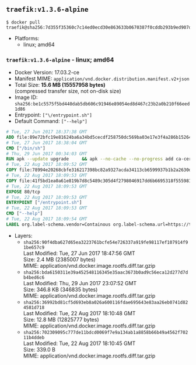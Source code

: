 ## `traefik:v1.3.6-alpine`

```console
$ docker pull traefik@sha256:7d355f35360c7c14ed0ecd30e863633b0670387f0cddb293b9ed907d79ef7390
```

-	Platforms:
	-	linux; amd64

### `traefik:v1.3.6-alpine` - linux; amd64

-	Docker Version: 17.03.2-ce
-	Manifest MIME: `application/vnd.docker.distribution.manifest.v2+json`
-	Total Size: **15.6 MB (15557958 bytes)**  
	(compressed transfer size, not on-disk size)
-	Image ID: `sha256:be1c5575f5bd440dab5db606c91946e89054ed8d467c23b2a0b210f66eed1d86`
-	Entrypoint: `["\/entrypoint.sh"]`
-	Default Command: `["--help"]`

```dockerfile
# Tue, 27 Jun 2017 18:37:38 GMT
ADD file:89e72bfc19e81624ba6a34bd5cecdf258750dc569ba03e17e3f4a286b1526461 in / 
# Tue, 27 Jun 2017 18:38:04 GMT
CMD ["/bin/sh"]
# Thu, 29 Jun 2017 00:34:03 GMT
RUN apk --update upgrade     && apk --no-cache --no-progress add ca-certificates     && rm -rf /var/cache/apk/*
# Tue, 22 Aug 2017 18:09:52 GMT
COPY file:78994e20268cbfe316217398bc82a9327acda34113cb6599937b1b2a2630d12c in /usr/local/bin/ 
# Tue, 22 Aug 2017 18:09:53 GMT
COPY file:41f5bd1ea0a61e819b7d8c5489c305d4f2798046917dd6b6695318f555981727 in / 
# Tue, 22 Aug 2017 18:09:53 GMT
EXPOSE 80/tcp
# Tue, 22 Aug 2017 18:09:53 GMT
ENTRYPOINT ["/entrypoint.sh"]
# Tue, 22 Aug 2017 18:09:53 GMT
CMD ["--help"]
# Tue, 22 Aug 2017 18:09:54 GMT
LABEL org.label-schema.vendor=Containous org.label-schema.url=https://traefik.io org.label-schema.name=Traefik org.label-schema.description=A modern reverse-proxy org.label-schema.version=v1.3.6 org.label-schema.docker.schema-version=1.0
```

-	Layers:
	-	`sha256:90f4dba627d65ea3223761bcfe54e726337a919fe98117ef107914f91be657c9`  
		Last Modified: Tue, 27 Jun 2017 18:47:56 GMT  
		Size: 2.4 MB (2385007 bytes)  
		MIME: application/vnd.docker.image.rootfs.diff.tar.gzip
	-	`sha256:bda6150311e39a452548116345e35aac3673b0ad9c56eca12d277d7db4bed6c6`  
		Last Modified: Thu, 29 Jun 2017 23:07:52 GMT  
		Size: 346.8 KB (346835 bytes)  
		MIME: application/vnd.docker.image.rootfs.diff.tar.gzip
	-	`sha256:36992bd81cf5d693eb8a026a600116fdae695643e83aa26eb0741d824581d718`  
		Last Modified: Tue, 22 Aug 2017 18:10:48 GMT  
		Size: 12.8 MB (12825777 bytes)  
		MIME: application/vnd.docker.image.rootfs.diff.tar.gzip
	-	`sha256:702309095c777de11bdcd0069f7e9a134ab1a8858b66b49a4562f70211b4ddeb`  
		Last Modified: Tue, 22 Aug 2017 18:10:45 GMT  
		Size: 339.0 B  
		MIME: application/vnd.docker.image.rootfs.diff.tar.gzip
